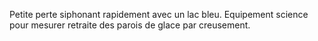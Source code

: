 Petite perte siphonant rapidement avec un lac bleu. Equipement science pour mesurer retraite des parois de glace par creusement.